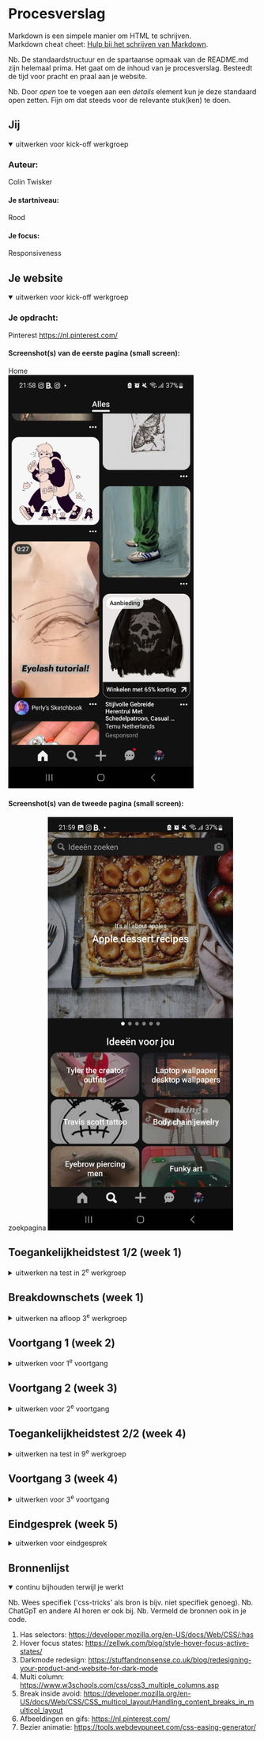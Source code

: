 # Procesverslag
Markdown is een simpele manier om HTML te schrijven.  
Markdown cheat cheet: [Hulp bij het schrijven van Markdown](https://github.com/adam-p/markdown-here/wiki/Markdown-Cheatsheet).

Nb. De standaardstructuur en de spartaanse opmaak van de README.md zijn helemaal prima. Het gaat om de inhoud van je procesverslag. Besteedt de tijd voor pracht en praal aan je website.

Nb. Door *open* toe te voegen aan een *details* element kun je deze standaard open zetten. Fijn om dat steeds voor de relevante stuk(ken) te doen.





## Jij

<details open>
  <summary>uitwerken voor kick-off werkgroep</summary>

  ### Auteur:
  Colin Twisker

  #### Je startniveau:
Rood 

  #### Je focus:
  Responsiveness
 
</details>





## Je website

<details open>
  <summary>uitwerken voor kick-off werkgroep</summary>

  ### Je opdracht:
  Pinterest
  https://nl.pinterest.com/

  #### Screenshot(s) van de eerste pagina (small screen): 
 Home  
  <img src="readme-images/home.jpg" width="375px" alt="omschrijving van de pagina">

  #### Screenshot(s) van de tweede pagina (small screen):
  zoekpagina
  <img src="readme-images/zoeken.jpg" width="375px" alt="omschrijving van de pagina">
 
</details>



## Toegankelijkheidstest 1/2 (week 1)

<details>
  <summary>uitwerken na test in 2<sup>e</sup> werkgroep</summary>

  ### Bevindingen
  Lijst met je bevindingen die in de test naar voren kwamen:

------------foto van blaadje test ------
<img src="readme-images/wcag1.jpg" width="375px" alt="">
<img src="readme-images/wcag2.jpg" width="375px" alt="">
<img src="readme-images/wcag3.jpg" width="375px" alt="">
<img src="readme-images/wcag4.jpg" width="375px" alt="">
<img src="readme-images/wcag5.jpg" width="375px" alt="">

Mijn bevindingen:
- Pinterest gebruikt overmatig veel divs.
- Pinterest maakt ook geen gebruik van headings.
- Er worden ook geen lists gebruikt.
- Niet elke afbeelding heeft goede alt.
- De contrast van de navigatie iconen zijn niet heel goed te zien, want ze zijn licht grijs op een witte achtergrond.

</details>



## Breakdownschets (week 1)

<details>
  <summary>uitwerken na afloop 3<sup>e</sup> werkgroep</summary>

  ### de hele pagina: 
  <img src="readme-images/home.jpg" width="375px" alt="breakdown van de hele pagina">

  ### wellicht nog een dynamisch deel (bijv filter): 
  <img src="readme-images/zoeken.jpg" width="375px" alt="breakdown van nog een dynamisch deel">

</details>





## Voortgang 1 (week 2)

<details>
  <summary>uitwerken voor 1<sup>e</sup> voortgang</summary>

  ### Stand van zaken
  hier dit ging goed & dit was lastig (neem ook screenshots op van delen van je website en code)

  Begin van de opzet en navigatie gaat tot nu toe goed. Ik vind het alleen lastig hoe ik de main content ga coderen.
<img src="readme-images/week1-nav.png" width="375px" alt="">

  ### Agenda voor meeting
  samen met je groepje opstellen

  | student 1      | student 2          | student 3    | student 4        |
  | ---            | ---                | ---          | ---              |
  | dit bespreken  | en dit             | en ik dit    | en dan ik dat    |
  | en dat ook nog | dit als er tijd is | nog een punt | dit wil ik zeker |
  | ...            | ...                | ...          | ...              |


  ### Verslag van meeting
  hier na afloop snel de uitkomsten van de meeting vastleggen

  - Navigatie mag bestaan uit meerdere navs en die dan het liefst in de header plaatsen.
  - Zorg dat je nu al bezig bent met toegankelijkheid
  - De scroll content kan je beter met flex of column count maken inplaats van grid.

</details>





## Voortgang 2 (week 3)

<details>
  <summary>uitwerken voor 2<sup>e</sup> voortgang</summary>

  ### Stand van zaken
  hier dit ging goed & dit was lastig (neem ook screenshots op van delen van je website en code)

  Week 2
  Ging goed, aan het begin probeerde ik nog wel grid te gebruiken op mijn ul voor de scroll content maar dat kreeg ik niet voor elkaar. 

  <img src="readme-images/moeite-code-css-week2.jpg" width="375px" alt="">
  <img src="moeite-met-ruimte-content-plaatsing.png" width="375px" alt="">


  ### Agenda voor meeting
  samen met je groepje opstellen

  | student 1      | student 2          | student 3    | student 4        |
  | ---            | ---                | ---          | ---              |
  | dit bespreken  | en dit             | en ik dit    | en dan ik dat    |
  | en dat ook nog | dit als er tijd is | nog een punt | dit wil ik zeker |
  | ...            | ...                | ...          | ...              |


  ### Verslag van meeting
  hier na afloop snel de uitkomsten van de meeting vastleggen

  - Ik mag geen classes of ID's gebruiken
  - Darkmode kan ik verbeteren door de afbeeldingen naar een witte versie te laten veranderen met prefers color scheme
  - Ik mag de body van de 2e html pagina een class naam geven zodat het niet te moeilijk wordt met selectors.

</details>





## Toegankelijkheidstest 2/2 (week 4)

<details>
  <summary>uitwerken na test in 9<sup>e</sup> werkgroep</summary>

  ### Bevindingen
  Lijst met je bevindingen die in de test naar voren kwamen (geef ook aan wat er verbeterd is):

  - Ik moet nog een skip link hebben.
  - Afbeeldingen mogen wel iets groter.
  - Focus stijl moet beter zichtbaar worden.

</details>





## Voortgang 3 (week 4)

<details>
  <summary>uitwerken voor 3<sup>e</sup> voortgang</summary>

  ### Stand van zaken
  hier dit ging goed & dit was lastig (neem ook screenshots op van delen van je website en code)

  Ging goed

  De eerste animatie die ik had gemaakt ging goed en daarom heb ik een tweede animatie gemaakt. In deze tweede animatie heb ik de custum bezier website gebruikt om de animatie een soort bounce effect te geven.
  <img src="readme-images/code-animatie1.png">
  <img src="readme-images/animatie2.png">

  Ging slecht

  Ik kwam er steeds niet achter waarom ik niet met de keyboard door de website content kon tabben, maar uiteindelijk kwam ik er achter dat ik niet alle afbeeldingen een link had toegegeven.
  <img src="readme-images/moeite-met-keyboard-nav.png">

  Ook had ik moeite met een hele specifieke section te selecteren zonder een andere section ook toe te voegen. Uiteindelijk heb ik een has selector gebruikt die gelukkig wel werkt.
  <img src="readme-images/moeite-has-selector.png">
  




  Vragen die ik heb

  -Ik heb elk label en text op mijn website in het engels staan net zoals de echte website. Alleen heb ik de alt attributen in het nederlands staan. Moet ik dan een lang="nl" of lang="en"

  -Voor de focus states moet ik elk element opnieuw stijlen met een specifieke bijpassende border of stijl?

  -Mijn uitschuifbalk is niet selecteer baar in voice over modus. Hoe fix ik dit?

  -De uitschuifbalk krijg ik niet mooi gepositioneerd bij grote schermen. Moet ik hiervoor dan mediaquerys gebruiken?

  -Links zien er raar uit als ze worden ingedrukt.


  ### Agenda voor meeting
  samen met je groepje opstellen

  | student 1      | student 2          | student 3    | student 4        |
  | ---            | ---                | ---          | ---              |
  | dit bespreken  | en dit             | en ik dit    | en dan ik dat    |
  | en dat ook nog | dit als er tijd is | nog een punt | dit wil ik zeker |
  | ...            | ...                | ...          | ...              |


  ### Verslag van meeting
  hier na afloop snel de uitkomsten van de meeting vastleggen

  - Bronnenlijst moet nog.
  - Code beter bij elkaar geordend.
  - Animatie preference maken.
  - Heading moet ik laten kloppen
  - Uitschuifbalk staat in nav mr gelieve in een section hebben

</details>





## Eindgesprek (week 5)

<details>
  <summary>uitwerken voor eindgesprek</summary>

  ### Je uitkomst - karakteristiek screenshots:
  <img src="readme-images/uitkomst.png" width="375px" alt="uitomst opdracht 1">


  ### Dit ging goed/Heb ik geleerd: 
  Korte omschrijving met plaatjes

  Ik heb geleerd hoe ik websites responsive maak.
  <img src="readme-images/responsive.png" width="375px" alt="top">

  Ik heb geleerd hoe ik een darkmode kan maken.
  <img src="readme-images/darkmode.png" width="375px" alt="top">

  ### Dit was lastig/Is niet gelukt:
  Korte omschrijving met plaatjes

  Geen tijd meer over om de prefer animatie te maken
  <img src="readme-images/preferanimatie.png" width="375px" alt="bummer">

  Ik had moeite met de uitschuifbalk laten werken op telefoon formaat
  <img src="readme-images/uitschuifbalk.png" width="375px" alt="bummer">
</details>





## Bronnenlijst

<details open>
  <summary>continu bijhouden terwijl je werkt</summary>

  Nb. Wees specifiek ('css-tricks' als bron is bijv. niet specifiek genoeg). 
  Nb. ChatGpT en andere AI horen er ook bij.
  Nb. Vermeld de bronnen ook in je code.

  1. Has selectors:
  https://developer.mozilla.org/en-US/docs/Web/CSS/:has
  2. Hover focus states:
  https://zellwk.com/blog/style-hover-focus-active-states/
  3. Darkmode redesign:
  https://stuffandnonsense.co.uk/blog/redesigning-your-product-and-website-for-dark-mode
  4. Multi column:
  https://www.w3schools.com/css/css3_multiple_columns.asp
  5. Break inside avoid: 
  https://developer.mozilla.org/en-US/docs/Web/CSS/CSS_multicol_layout/Handling_content_breaks_in_multicol_layout
  6. Afbeeldingen en gifs:
 https://nl.pinterest.com/
 7. Bezier animatie:
 https://tools.webdevpuneet.com/css-easing-generator/




</details>